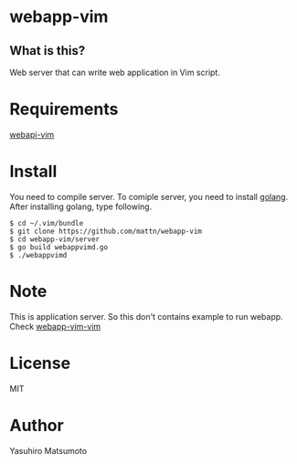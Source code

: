 # webapp-vim

## What is this?

Web server that can write web application in Vim script.

# Requirements

[webapi-vim](https://github.com/mattn/webapi-vim)

# Install

You need to compile server. To comiple server, you need to install [golang](http://golang.org).
After installing golang, type following.

    $ cd ~/.vim/bundle
    $ git clone https://github.com/mattn/webapp-vim
    $ cd webapp-vim/server
    $ go build webappvimd.go
    $ ./webappvimd

# Note

This is application server. So this don't contains example to run webapp.
Check [webapp-vim-vim](https://github.com/mattn/webapp-foo-vim)

# License

MIT

# Author

Yasuhiro Matsumoto

